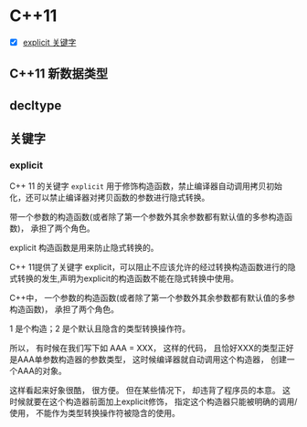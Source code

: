 # C++11
- [x] [explicit 关键字](#explicit)
## C++11 新数据类型
## decltype
## 关键字
### explicit
C++ 11 的关键字 `explicit` 用于修饰构造函数，禁止编译器自动调用拷贝初始化，还可以禁止编译器对拷贝函数的参数进行隐式转换。

带一个参数的构造函数(或者除了第一个参数外其余参数都有默认值的多参构造函数)， 承担了两个角色。 







explicit 构造函数是用来防止隐式转换的。

C++ 11提供了关键字 explicit，可以阻止不应该允许的经过转换构造函数进行的隐式转换的发生,声明为explicit的构造函数不能在隐式转换中使用。

C++中， 一个参数的构造函数(或者除了第一个参数外其余参数都有默认值的多参构造函数)， 承担了两个角色。 

1 是个构造；2 是个默认且隐含的类型转换操作符。

所以， 有时候在我们写下如 AAA = XXX， 这样的代码， 且恰好XXX的类型正好是AAA单参数构造器的参数类型， 这时候编译器就自动调用这个构造器， 创建一个AAA的对象。

这样看起来好象很酷， 很方便。 但在某些情况下， 却违背了程序员的本意。 这时候就要在这个构造器前面加上explicit修饰， 指定这个构造器只能被明确的调用/使用， 不能作为类型转换操作符被隐含的使用。 
